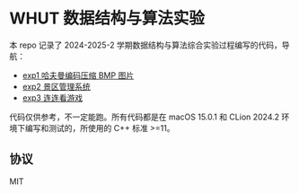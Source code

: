 # WHUT 数据结构与算法实验

本 repo 记录了 2024-2025-2 学期数据结构与算法综合实验过程编写的代码，导航：

- [exp1 哈夫曼编码压缩 BMP 图片](./exp1)
- [exp2 景区管理系统](./exp2)
- [exp3 连连看游戏](./exp3)

代码仅供参考，不一定能跑。所有代码都是在 macOS 15.0.1 和 CLion 2024.2 环境下编写和测试的，所使用的 C++ 标准 >=11。

## 协议

MIT